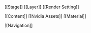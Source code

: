 [[Stage]]
[[Layer]] 
[[Render Setting]]

[[Content]]
[[Nvidia Assets]]
[[Material]]

[[Navigation]]


